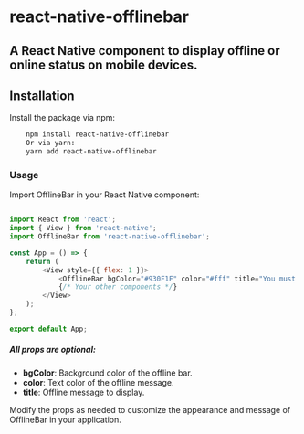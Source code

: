 # react-native-offlinebar

<h2>A React Native component to display offline or online status on mobile devices.</h2>

## Installation

Install the package via npm:

```bash
    npm install react-native-offlinebar
    Or via yarn:
    yarn add react-native-offlinebar
```
<h3>Usage</h3>
Import OfflineBar in your React Native component:

```javascript

import React from 'react';
import { View } from 'react-native';
import OfflineBar from 'react-native-offlinebar';

const App = () => {
    return (
        <View style={{ flex: 1 }}>
            <OfflineBar bgColor="#930F1F" color="#fff" title="You must connect to Wi-Fi or a cellular network to get online again" />
            {/* Your other components */}
        </View>
    );
};

export default App;
```
<h5>All props are optional:</h5>
<ul>
<li><b>bgColor</b>: Background color of the offline bar.</li>
<li><b>color</b></b>: Text color of the offline message.</li>
<li><b>title</b></b>: Offline message to display.</li>
</ul>

Modify the props as needed to customize the appearance and message of OfflineBar in your application.
